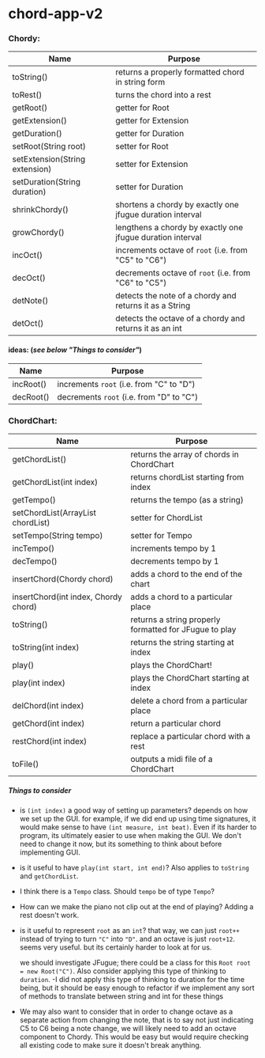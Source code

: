 # chord-app-v2

### Chordy:

Name | Purpose
 --- | --- 
toString() | returns a properly formatted chord in string form
toRest() | turns the chord into a rest
getRoot() | getter for Root
getExtension() | getter for Extension
getDuration() | getter for Duration
setRoot(String root) | setter for Root
setExtension(String extension) | setter for Extension
setDuration(String duration) | setter for Duration
shrinkChordy() | shortens a chordy by exactly one jfugue duration interval
growChordy() | lengthens a chordy by exactly one jfugue duration interval
incOct() | increments octave of `root` (i.e. from "C5" to "C6")
decOct() | decrements octave of `root` (i.e. from "C6" to "C5")
detNote() | detects the note of a chordy and returns it as a String
detOct() | detects the octave of a chordy and returns it as an int

#### ideas: (*see below "Things to consider"*)
Name | Purpose
 --- | --- 
incRoot() | increments `root` (i.e. from "C" to "D")
decRoot() | decrements `root` (i.e. from "D" to "C")

### ChordChart:

Name | Purpose
 --- | --- 
getChordList() | returns the array of chords in ChordChart
getChordList(int index) | returns chordList starting from index
getTempo() | returns the tempo (as a string)
setChordList(ArrayList<Chordy> chordList) | setter for ChordList
setTempo(String tempo) | setter for Tempo
incTempo() | increments tempo by 1
decTempo() | decrements tempo by 1
insertChord(Chordy chord) | adds a chord to the end of the chart
insertChord(int index, Chordy chord) | adds a chord to a particular place
toString() | returns a string properly formatted for JFugue to play
toString(int index) | returns the string starting at index
play() | plays the ChordChart!
play(int index) | plays the ChordChart starting at index
delChord(int index) | delete a chord from a particular place
getChord(int index) | return a particular chord
restChord(int index) | replace a particular chord with a rest
toFile() | outputs a midi file of a ChordChart

##### Things to consider
 - is `(int index)` a good way of setting up parameters?
   depends on how we set up the GUI. for example, if we did end up using time signatures,
   it would make sense to have `(int measure, int beat)`.
   Even if its harder to program, its ultimately easier to use when making the GUI.
   We don't need to change it now, but its something to think about before implementing GUI.
 - is it useful to have `play(int start, int end)`?  Also applies to `toString` and `getChordList`.
 - I think there is a `Tempo` class.  Should `tempo` be of type `Tempo`?
 - How can we make the piano not clip out at the end of playing? Adding a rest doesn't work.
 - is it useful to represent `root` as an `int`?
   that way, we can just `root++` instead of trying to turn `"C"` into `"D"`.
   and an octave is just `root+12`. seems very useful. but its certainly harder to look at for us.
   
   we should investigate JFugue; there could be a class for this `Root root = new Root("C")`.
   Also consider applying this type of thinking to `duration`.
        -I did not apply this type of thinking to duration for the time being,
         but it should be easy enough to refactor if we implement any sort of methods
         to translate between string and int for these things
         
  - We may also want to consider that in order to change octave as a separate action from changing
     the note, that is to say not just indicating C5 to C6 being a note change, we will likely need to
     add an octave component to Chordy. This would be easy but would require checking all existing code
     to make sure it doesn't break anything.
